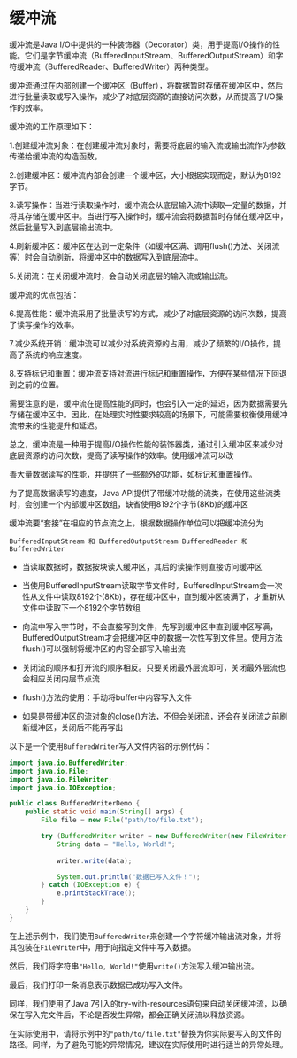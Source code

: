 # 缓冲流

缓冲流是Java I/O中提供的一种装饰器（Decorator）类，用于提高I/O操作的性能。它们是字节缓冲流（BufferedInputStream、BufferedOutputStream）和字符缓冲流（BufferedReader、BufferedWriter）两种类型。

缓冲流通过在内部创建一个缓冲区（Buffer），将数据暂时存储在缓冲区中，然后进行批量读取或写入操作，减少了对底层资源的直接访问次数，从而提高了I/O操作的效率。

缓冲流的工作原理如下：

1.创建缓冲流对象：在创建缓冲流对象时，需要将底层的输入流或输出流作为参数传递给缓冲流的构造函数。

2.创建缓冲区：缓冲流内部会创建一个缓冲区，大小根据实现而定，默认为8192字节。

3.读写操作：当进行读取操作时，缓冲流会从底层输入流中读取一定量的数据，并将其存储在缓冲区中。当进行写入操作时，缓冲流会将数据暂时存储在缓冲区中，然后批量写入到底层输出流中。

4.刷新缓冲区：缓冲区在达到一定条件（如缓冲区满、调用flush()方法、关闭流等）时会自动刷新，将缓冲区中的数据写入到底层流中。

5.关闭流：在关闭缓冲流时，会自动关闭底层的输入流或输出流。

缓冲流的优点包括：

6.提高性能：缓冲流采用了批量读写的方式，减少了对底层资源的访问次数，提高了读写操作的效率。

7.减少系统开销：缓冲流可以减少对系统资源的占用，减少了频繁的I/O操作，提高了系统的响应速度。

8.支持标记和重置：缓冲流支持对流进行标记和重置操作，方便在某些情况下回退到之前的位置。

需要注意的是，缓冲流在提高性能的同时，也会引入一定的延迟，因为数据需要先存储在缓冲区中。因此，在处理实时性要求较高的场景下，可能需要权衡使用缓冲流带来的性能提升和延迟。

总之，缓冲流是一种用于提高I/O操作性能的装饰器类，通过引入缓冲区来减少对底层资源的访问次数，提高了读写操作的效率。使用缓冲流可以改

善大量数据读写的性能，并提供了一些额外的功能，如标记和重置操作。

为了提高数据读写的速度，Java API提供了带缓冲功能的流类，在使用这些流类时，会创建一个内部缓冲区数组，缺省使用8192个字节(8Kb)的缓冲区

缓冲流要“套接”在相应的节点流之上，根据数据操作单位可以把缓冲流分为

`BufferedInputStream 和 BufferedOutputStream
BufferedReader 和 BufferedWriter`

- 当读取数据时，数据按块读入缓冲区，其后的读操作则直接访问缓冲区

- 当使用BufferedInputStream读取字节文件时，BufferedInputStream会一次性从文件中读取8192个(8Kb)，存在缓冲区中，直到缓冲区装满了，才重新从文件中读取下一个8192个字节数组

- 向流中写入字节时，不会直接写到文件，先写到缓冲区中直到缓冲区写满，BufferedOutputStream才会把缓冲区中的数据一次性写到文件里。使用方法flush()可以强制将缓冲区的内容全部写入输出流

- 关闭流的顺序和打开流的顺序相反。只要关闭最外层流即可，关闭最外层流也会相应关闭内层节点流

- flush()方法的使用：手动将buffer中内容写入文件

- 如果是带缓冲区的流对象的close()方法，不但会关闭流，还会在关闭流之前刷新缓冲区，关闭后不能再写出

以下是一个使用`BufferedWriter`写入文件内容的示例代码：

```java
import java.io.BufferedWriter;
import java.io.File;
import java.io.FileWriter;
import java.io.IOException;

public class BufferedWriterDemo {
    public static void main(String[] args) {
        File file = new File("path/to/file.txt");

        try (BufferedWriter writer = new BufferedWriter(new FileWriter(file))) {
            String data = "Hello, World!";
            
            writer.write(data);

            System.out.println("数据已写入文件！");
        } catch (IOException e) {
            e.printStackTrace();
        }
    }
}
```

在上述示例中，我们使用`BufferedWriter`来创建一个字符缓冲输出流对象，并将其包装在`FileWriter`中，用于向指定文件中写入数据。

然后，我们将字符串`"Hello, World!"`使用`write()`方法写入缓冲输出流。

最后，我们打印一条消息表示数据已成功写入文件。

同样，我们使用了Java 7引入的try-with-resources语句来自动关闭缓冲流，以确保在写入完文件后，不论是否发生异常，都会正确关闭流以释放资源。

在实际使用中，请将示例中的`"path/to/file.txt"`替换为你实际要写入的文件的路径。同样，为了避免可能的异常情况，建议在实际使用时进行适当的异常处理。
